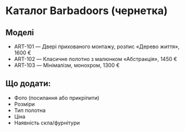 # Каталог Barbadoors (чернетка)

## Моделі
- ART-101 — Двері прихованого монтажу, розпис «Дерево життя», 1600 €
- ART-102 — Класичне полотно з малюнком «Абстракція», 1450 €
- ART-103 — Мінімалізм, монохром, 1300 €

## Що додати:
- Фото (посилання або прикріпити)
- Розміри
- Тип полотна
- Ціна
- Наявність скла/фурнітури
